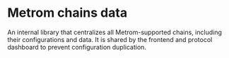 # Metrom chains data

An internal library that centralizes all Metrom-supported chains, including
their configurations and data. It is shared by the frontend and protocol
dashboard to prevent configuration duplication.

